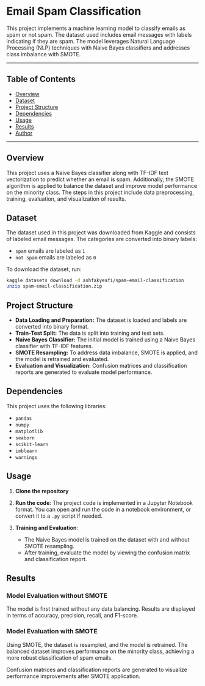 # Email Spam Classification

This project implements a machine learning model to classify emails as spam or not spam. The dataset used includes email messages with labels indicating if they are spam. The model leverages Natural Language Processing (NLP) techniques with Naive Bayes classifiers and addresses class imbalance with SMOTE.

---

## Table of Contents
- [Overview](#overview)
- [Dataset](#dataset)
- [Project Structure](#project-structure)
- [Dependencies](#dependencies)
- [Usage](#usage)
- [Results](#results)
- [Author](#author)

---

## Overview
This project uses a Naive Bayes classifier along with TF-IDF text vectorization to predict whether an email is spam. Additionally, the SMOTE algorithm is applied to balance the dataset and improve model performance on the minority class. The steps in this project include data preprocessing, training, evaluation, and visualization of results.

## Dataset
The dataset used in this project was downloaded from Kaggle and consists of labeled email messages. The categories are converted into binary labels:
- `spam` emails are labeled as `1`
- `not spam` emails are labeled as `0`

To download the dataset, run:
```bash
kaggle datasets download -d ashfakyeafi/spam-email-classification
unzip spam-email-classification.zip
```

## Project Structure
- **Data Loading and Preparation:** The dataset is loaded and labels are converted into binary format.
- **Train-Test Split:** The data is split into training and test sets.
- **Naive Bayes Classifier:** The initial model is trained using a Naive Bayes classifier with TF-IDF features.
- **SMOTE Resampling:** To address data imbalance, SMOTE is applied, and the model is retrained and evaluated.
- **Evaluation and Visualization:** Confusion matrices and classification reports are generated to evaluate model performance.

## Dependencies
This project uses the following libraries:
- `pandas`
- `numpy`
- `matplotlib`
- `seaborn`
- `scikit-learn`
- `imblearn`
- `warnings`

## Usage
1. **Clone the repository**

2. **Run the code**:
   The project code is implemented in a Jupyter Notebook format. You can open and run the code in a notebook environment, or convert it to a `.py` script if needed.

3. **Training and Evaluation**:
   - The Naive Bayes model is trained on the dataset with and without SMOTE resampling.
   - After training, evaluate the model by viewing the confusion matrix and classification report.

## Results
### Model Evaluation without SMOTE
The model is first trained without any data balancing. Results are displayed in terms of accuracy, precision, recall, and F1-score.

### Model Evaluation with SMOTE
Using SMOTE, the dataset is resampled, and the model is retrained. The balanced dataset improves performance on the minority class, achieving a more robust classification of spam emails.

Confusion matrices and classification reports are generated to visualize performance improvements after SMOTE application.


